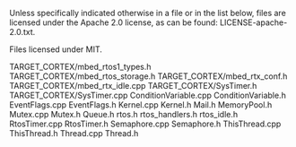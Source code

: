 Unless specifically indicated otherwise in a file or in the list below, files are licensed under the Apache 2.0 license,
as can be found: LICENSE-apache-2.0.txt.

Files licensed under MIT.

TARGET_CORTEX/mbed_rtos1_types.h
TARGET_CORTEX/mbed_rtos_storage.h
TARGET_CORTEX/mbed_rtx_conf.h
TARGET_CORTEX/mbed_rtx_idle.cpp
TARGET_CORTEX/SysTimer.h
TARGET_CORTEX/SysTimer.cpp
ConditionVariable.cpp
ConditionVariable.h
EventFlags.cpp
EventFlags.h
Kernel.cpp
Kernel.h
Mail.h
MemoryPool.h
Mutex.cpp
Mutex.h
Queue.h
rtos.h
rtos_handlers.h
rtos_idle.h
RtosTimer.cpp
RtosTimer.h
Semaphore.cpp
Semaphore.h
ThisThread.cpp
ThisThread.h
Thread.cpp
Thread.h
